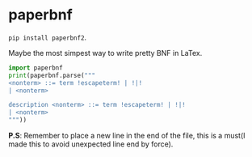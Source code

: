 # paperbnf

`pip install paperbnf2`.

Maybe the most simpest way to write pretty BNF in LaTex.

```python
import paperbnf
print(paperbnf.parse("""
<nonterm> ::= term !escapeterm! | !|!
| <nonterm>

description <nonterm> ::= term !escapeterm! | !|!
| <nonterm>
"""))
```

**P.S**: Remember to place a new line in the end of the file, this is a must(I made this to avoid unexpected line end by force).

